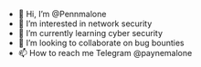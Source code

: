 - 👋 Hi, I’m @Pennmalone
- 👀 I’m interested in network security 
- 🌱 I’m currently learning cyber security 
- 💞️ I’m looking to collaborate on bug bounties 
- 📫 How to reach me Telegram  @paynemalone

<!---
Pennmalone/Pennmalone is a ✨ special ✨ repository because its `README.md` (this file) appears on your GitHub profile.
You can click the Preview link to take a look at your changes.
--->
